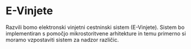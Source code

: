 # E-Vinjete
Razvili bomo elektronski vinjetni cestninski sistem (E-Vinjete). Sistem bo implementiran s pomočjo mikrostoritvene arhitekture in temu primerno si moramo vzpostaviti sistem za nadzor različic.
